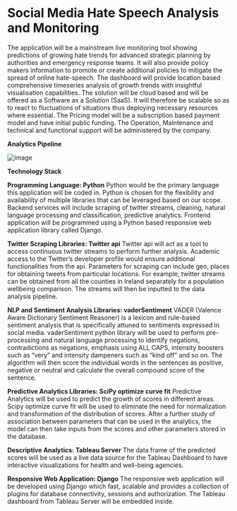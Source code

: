# Social Media Hate Speech Analysis and Monitoring

The application will be a mainstream live monitoring tool showing predictions of growing hate trends for advanced strategic planning by authorities and emergency response teams. It will also provide policy makers information to promote or create additional policies to mitigate the spread of online hate-speech. The dashboard will provide location based comprehensive timeseries analysis of growth trends with insightful visualisation capabilities. The solution will be cloud based and will be offered as a Software as a Solution (SaaS). It will therefore be scalable so as to react to fluctuations of situations thus deploying necessary resources where essential. The Pricing model will be a subscription based payment model and have initial public funding. The Operation, Maintenance and technical and functional support will be administered by the company.

**Analytics Pipeline**

 ![image](https://user-images.githubusercontent.com/67317976/118524683-4e050180-b736-11eb-804f-6b4b36686831.png)

**Technology Stack**

**Programming Language: Python**
Python would be the primary language this application will be coded in. Python is chosen for the flexibility and availability of multiple libraries that can be leveraged based on our scope. Backend services will include scraping of twitter streams, cleaning, natural language processing and classification, predictive analytics. Frontend application will be programmed using a Python based responsive web application library called Django.

**Twitter Scraping Libraries: Twitter api**
Twitter api will act as a tool to access continuous twitter streams to perform further analysis. Academic access to the Twitter’s developer profile would ensure additional functionalities from the api. Parameters for scraping can include geo, places for obtaining tweets from particular locations. For example, twitter streams can be obtained from all the counties in Ireland separately
for a population wellbeing comparison. The streams will then be inputted to the data analysis pipeline.

**NLP and Sentiment Analysis Libraries: vaderSentiment**
VADER (Valence Aware Dictionary Sentiment Reasoner) is a lexicon and rule-based sentiment analysis that is specifically attuned to sentiments expressed in social media. vaderSentiment python library will be used to perform pre-processing and natural language processing to identify negations, contradictions as negations, emphasis using ALL CAPS, intensity boosters such as “very” and intensity dampeners such as “kind off” and so on. The algorithm will then score the individual words in the sentences as positive, negative or neutral and calculate the overall compound score of the sentence.

**Predictive Analytics Libraries: SciPy optimize curve fit**
Predictive Analytics will be used to predict the growth of scores in different areas. Scipy optimize curve fit will be used to eliminate the need for normalization and transformation of the distribution of scores. After a further study of association between parameters that can be used in the analytics, the model can then take inputs from the scores and other parameters stored in the database.

**Descriptive Analytics: Tableau Server**
The data frame of the predicted scores will be used as a live data source for the Tableau Dashboard to have interactive visualizations for health and well-being agencies.

**Responsive Web Application: Django**
The responsive web application will be developed using Django which fast, scalable and provides a collection of plugins for database connectivity, sessions and authorization. The Tableau dashboard from Tableau Server will be embedded inside.
